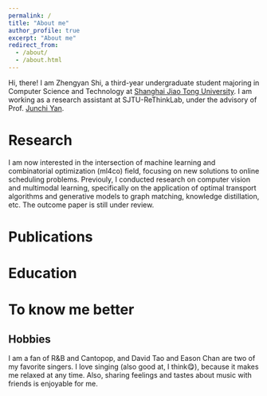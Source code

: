 ```yaml
---
permalink: /
title: "About me"
author_profile: true
excerpt: "About me"
redirect_from: 
  - /about/
  - /about.html
---
```


Hi, there! I am Zhengyan Shi, a third-year undergraduate student majoring in Computer Science and Technology at [Shanghai Jiao Tong University](https://www.sjtu.edu.cn/). I am working as a research assistant at SJTU-ReThinkLab, under the advisory of Prof. [Junchi Yan](https://thinklab.sjtu.edu.cn/).

Research
=====

I am now interested in the intersection of machine learning and combinatorial optimization (ml4co) field, focusing on new solutions to online scheduling problems. Previouly, I conducted research on computer vision and multimodal learning, specifically on the application of optimal transport algorithms and generative models to graph matching, knowledge distillation, etc. The outcome paper is still under review.



Publications
======


Education
======

To know me better
======

Hobbies
------
I am a fan of R&B and Cantopop, and David Tao and Eason Chan are two of my favorite singers. I love singing (also good at, I think😋), because it makes me relaxed at any time. Also, sharing feelings and tastes about music with friends is enjoyable for me.

